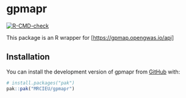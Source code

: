 
# gpmapr

<!-- badges: start -->
[![R-CMD-check](https://github.com/MRCIEU/gpmapr/actions/workflows/R-CMD-check.yaml/badge.svg)](https://github.com/MRCIEU/gpmapr/actions/workflows/R-CMD-check.yaml)
<!-- badges: end -->

This package is an R wrapper for [https://gpmap.opengwas.io/api]

## Installation

You can install the development version of gpmapr from [GitHub](https://github.com/) with:

``` r
# install.packages("pak")
pak::pak("MRCIEU/gpmapr")
```
